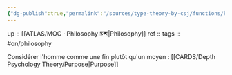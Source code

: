 ```yaml
---
{"dg-publish":true,"permalink":"/sources/type-theory-by-csj/functions/kant/","created":"2023-01-30T21:49:42.988+01:00","updated":"2023-04-08T01:12:04.766+02:00"}
---
```



up :: [[ATLAS/MOC · Philosophy 🗺️\|Philosophy]]
ref :: 
tags :: #on/philosophy 

Considérer l'homme comme une fin plutôt qu'un moyen : [[CARDS/Depth Psychology Theory/Purpose\|Purpose]] 